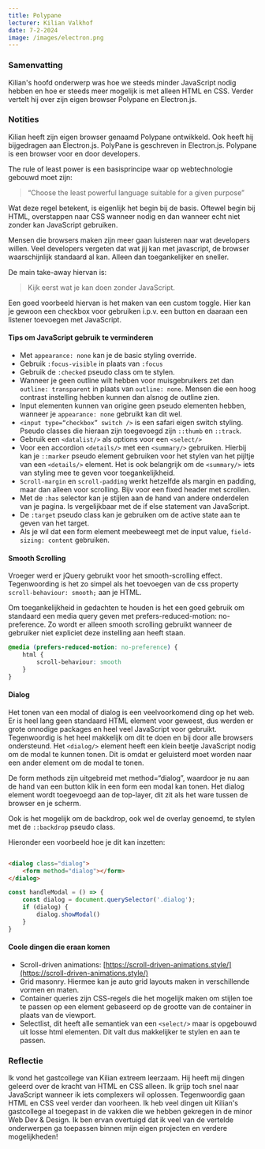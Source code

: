```yaml
---
title: Polypane
lecturer: Kilian Valkhof
date: 7-2-2024
image: /images/electron.png
---
```


### Samenvatting

Kilian's hoofd onderwerp was hoe we steeds minder JavaScript nodig hebben en hoe er steeds meer mogelijk is met alleen
HTML en CSS. Verder vertelt hij over zijn eigen browser Polypane en Electron.js.

### Notities

Kilian heeft zijn eigen browser genaamd Polypane ontwikkeld. Ook heeft hij bijgedragen aan Electron.js. PolyPane is
geschreven in Electron.js. Polypane is een browser voor en door developers.

The rule of least power is een basisprincipe waar op webtechnologie gebouwd moet zijn:

> “Choose the least powerful language suitable for a given purpose”

Wat deze regel betekent, is eigenlijk het begin bij de basis. Oftewel begin bij HTML, overstappen naar CSS wanneer nodig
en dan wanneer echt niet zonder kan JavaScript gebruiken.

Mensen die browsers maken zijn meer gaan luisteren naar wat developers willen. Veel developers vergeten dat wat jij kan
met javascript, de browser waarschijnlijk standaard al kan. Alleen dan toegankelijker en sneller.

De main take-away hiervan is:

> Kijk eerst wat je kan doen zonder JavaScript.

Een goed voorbeeld hiervan is het maken van een custom toggle. Hier kan je gewoon een checkbox voor gebruiken i.p.v. een
button en daaraan een listener toevoegen met JavaScript.

#### Tips om JavaScript gebruik te verminderen

- Met `appearance: none` kan je de basic styling override.
- Gebruik `:focus-visible` in plaats van `:focus`
- Gebruik de `:checked` pseudo class om te stylen.
- Wanneer je geen outline wilt hebben voor muisgebruikers zet dan `outline: transparent` in plaats van `outline: none`.
  Mensen die een hoog contrast instelling hebben kunnen dan alsnog de outline zien.
- Input elementen kunnen van origine geen pseudo elementen hebben, wanneer je `appearance: none` gebruikt kan dit wel.
- `<input type=“checkbox” switch />` is een safari eigen switch styling. Pseudo classes die hieraan zijn toegevoegd
  zijn `::thumb` en `::track`.
- Gebruik een `<datalist/>` als options voor een `<select/>`
- Voor een accordion `<details/>` met een `<summary/>` gebruiken. Hierbij kan je `::marker` pseudo element gebruiken
  voor het stylen van het pijltje van een `<details/>` element. Het is ook belangrijk om de `<summary/>` iets van
  styling mee te geven voor toegankelijkheid.
- `Scroll-margin` en `scroll-padding` werkt hetzelfde als margin en padding, maar dan alleen voor scrolling. Bijv voor
  een fixed header met scrollen.
- Met de `:has` selector kan je stijlen aan de hand van andere onderdelen van je pagina. Is vergelijkbaar met de if else
  statement van JavaScript.
- De `:target` pseudo class kan je gebruiken om de active state aan te geven van het target.
- Als je wil dat een form element meebeweegt met de input value, `field-sizing: content` gebruiken.

#### Smooth Scrolling

Vroeger werd er jQuery gebruikt voor het smooth-scrolling effect. Tegenwoording is het zo simpel als
het toevoegen van de css property `scroll-behaviour: smooth;` aan je HTML.

Om toegankelijkheid in gedachten te houden is het een goed gebruik om standaard een media query geven met
prefers-reduced-motion: no-preference. Zo wordt er alleen smooth scrolling gebruikt wanneer de gebruiker niet expliciet
deze instelling aan heeft staan.

```css
@media (prefers-reduced-motion: no-preference) {
    html {
        scroll-behaviour: smooth
    }
}
```

#### Dialog

Het tonen van een modal of dialog is een veelvoorkomend ding op het web. Er is heel lang geen standaard HTML element
voor geweest, dus werden er grote onnodige packages en heel veel JavaScript voor gebruikt. Tegenwoordig is het heel
makkelijk om dit te doen en bij door alle browsers ondersteund. Het `<dialog/>` element heeft een klein beetje
JavaScript nodig om de modal te kunnen tonen. Dit is omdat er geluisterd moet worden naar een ander element om de modal
te tonen.

De form methods zijn uitgebreid met method=“dialog”, waardoor je nu aan de hand van een button klik in een form een
modal kan tonen. Het dialog element wordt toegevoegd aan de top-layer, dit zit als het ware tussen de browser en je
scherm.

Ook is het mogelijk om de backdrop, ook wel de overlay genoemd, te stylen met de `::backdrop` pseudo class.

Hieronder een voorbeeld hoe je dit kan inzetten:

```html

<dialog class="dialog">
    <form method="dialog"></form>
</dialog>
```

```javascript
const handleModal = () => {
    const dialog = document.querySelector('.dialog');
    if (dialog) {
        dialog.showModal()
    }
}
```

#### Coole dingen die eraan komen

- Scroll-driven animations: [https://scroll-driven-animations.style/](https://scroll-driven-animations.style/)
- Grid masonry. Hiermee kan je auto grid layouts maken in verschillende vormen en maten.
- Container queries zijn CSS-regels die het mogelijk maken om stijlen toe te passen op een element gebaseerd op de
  grootte van de container in plaats van de viewport.
- Selectlist, dit heeft alle semantiek van een `<select/>` maar is opgebouwd uit losse html elementen. Dit valt dus
  makkelijker te stylen en aan te passen.

### Reflectie

Ik vond het gastcollege van Kilian extreem leerzaam. Hij heeft mij dingen geleerd over de kracht van HTML en CSS alleen.
Ik grijp toch snel naar JavaScript wanneer ik iets complexers wil oplossen. Tegenwoordig gaan HTML en CSS veel verder
dan voorheen. Ik heb veel dingen uit Kilian's gastcollege al toegepast in de vakken die we hebben gekregen in de minor
Web Dev & Design. Ik ben ervan overtuigd dat ik veel van de vertelde onderwerpen ga toepassen binnen mijn eigen
projecten en verdere mogelijkheden!